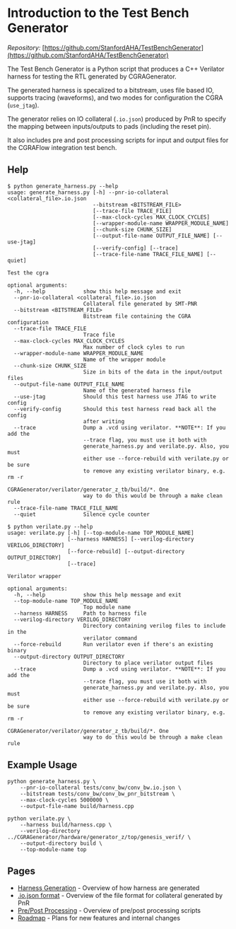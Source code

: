 # Introduction to the Test Bench Generator

*Repository:* [https://github.com/StanfordAHA/TestBenchGenerator](https://github.com/StanfordAHA/TestBenchGenerator)

The Test Bench Generator is a Python script that produces a C++ Verilator
harness for testing the RTL generated by CGRAGenerator.

The generated harness is specalized to a bitstream, uses file based IO,
supports tracing (waveforms), and two modes for configuration the CGRA
(`use_jtag`).

The generator relies on IO collateral (`.io.json`) produced by PnR to specify
the mapping between inputs/outputs to pads (including the reset pin).

It also includes pre and post processing scripts for input and output files
for the CGRAFlow integration test bench.

## Help
```shell
$ python generate_harness.py --help
usage: generate_harness.py [-h] --pnr-io-collateral <collateral_file>.io.json
                           --bitstream <BITSTREAM_FILE>
                           [--trace-file TRACE_FILE]
                           [--max-clock-cycles MAX_CLOCK_CYCLES]
                           [--wrapper-module-name WRAPPER_MODULE_NAME]
                           [--chunk-size CHUNK_SIZE]
                           [--output-file-name OUTPUT_FILE_NAME] [--use-jtag]
                           [--verify-config] [--trace]
                           [--trace-file-name TRACE_FILE_NAME] [--quiet]

Test the cgra

optional arguments:
  -h, --help            show this help message and exit
  --pnr-io-collateral <collateral_file>.io.json
                        Collateral file generated by SMT-PNR
  --bitstream <BITSTREAM_FILE>
                        Bitstream file containing the CGRA configuration
  --trace-file TRACE_FILE
                        Trace file
  --max-clock-cycles MAX_CLOCK_CYCLES
                        Max number of clock cyles to run
  --wrapper-module-name WRAPPER_MODULE_NAME
                        Name of the wrapper module
  --chunk-size CHUNK_SIZE
                        Size in bits of the data in the input/output files
  --output-file-name OUTPUT_FILE_NAME
                        Name of the generated harness file
  --use-jtag            Should this test harness use JTAG to write config
  --verify-config       Should this test harness read back all the config
                        after writing
  --trace               Dump a .vcd using verilator. **NOTE**: If you add the
                        --trace flag, you must use it both with
                        generate_harness.py and verilate.py. Also, you must
                        either use --force-rebuild with verilate.py or be sure
                        to remove any existing verilator binary, e.g. rm -r
                        CGRAGenerator/verilator/generator_z_tb/build/*. One
                        way to do this would be through a make clean rule
  --trace-file-name TRACE_FILE_NAME
  --quiet               Silence cycle counter

$ python verilate.py --help
usage: verilate.py [-h] [--top-module-name TOP_MODULE_NAME]
                   [--harness HARNESS] [--verilog-directory VERILOG_DIRECTORY]
                   [--force-rebuild] [--output-directory OUTPUT_DIRECTORY]
                   [--trace]

Verilator wrapper

optional arguments:
  -h, --help            show this help message and exit
  --top-module-name TOP_MODULE_NAME
                        Top module name
  --harness HARNESS     Path to harness file
  --verilog-directory VERILOG_DIRECTORY
                        Directory containing verilog files to include in the
                        verilator command
  --force-rebuild       Run verilator even if there's an existing binary
  --output-directory OUTPUT_DIRECTORY
                        Directory to place verilator output files
  --trace               Dump a .vcd using verilator. **NOTE**: If you add the
                        --trace flag, you must use it both with
                        generate_harness.py and verilate.py. Also, you must
                        either use --force-rebuild with verilate.py or be sure
                        to remove any existing verilator binary, e.g. rm -r
                        CGRAGenerator/verilator/generator_z_tb/build/*. One
                        way to do this would be through a make clean rule
```

## Example Usage
```shell
python generate_harness.py \
    --pnr-io-collateral tests/conv_bw/conv_bw.io.json \
    --bitstream tests/conv_bw/conv_bw_pnr_bitstream \
    --max-clock-cycles 5000000 \
    --output-file-name build/harness.cpp
  
python verilate.py \
    --harness build/harness.cpp \
    --verilog-directory ../CGRAGenerator/hardware/generator_z/top/genesis_verif/ \
    --output-directory build \
    --top-module-name top
```

## Pages
* [Harness Generation](tbg/harness_generation.md) - Overview of how harness
  are generated
* [.io.json format](tbg/io-json.md) - Overview of the file format for
  collateral generated by PnR
* [Pre/Post Processing](tbg/pre_post_processing.md) - Overview of pre/post processing scripts
* [Roadmap](tbg/roadmap.md) - Plans for new features and internal changes

